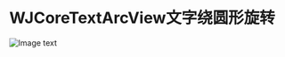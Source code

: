 # WJCoreTextArcView文字绕圆形旋转

![Image text](https://github.com/WJVijay/WJImageResource/blob/master/WJCoreTextArcViewResource/WJCoreTextArcView_00.gif)
